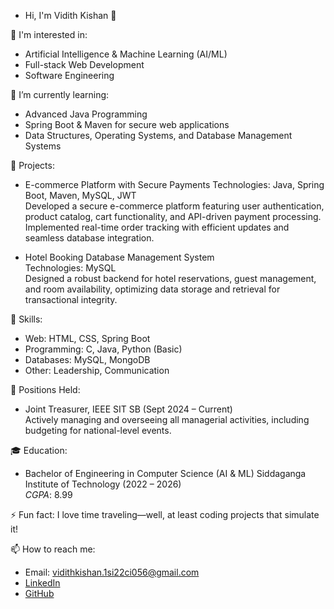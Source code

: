 - Hi, I'm Vidith Kishan 👋

 👀 I'm interested in:
- Artificial Intelligence & Machine Learning (AI/ML)
- Full-stack Web Development
- Software Engineering

 🌱 I’m currently learning:
- Advanced Java Programming
- Spring Boot & Maven for secure web applications
- Data Structures, Operating Systems, and Database Management Systems

 💼 Projects:
- E-commerce Platform with Secure Payments
  Technologies: Java, Spring Boot, Maven, MySQL, JWT  
  Developed a secure e-commerce platform featuring user authentication, product catalog, cart functionality, and API-driven payment processing. Implemented real-time order tracking with efficient updates and seamless database integration.

- Hotel Booking Database Management System  
  Technologies: MySQL  
  Designed a robust backend for hotel reservations, guest management, and room availability, optimizing data storage and retrieval for transactional integrity.

 💪 Skills:
- Web: HTML, CSS, Spring Boot
- Programming: C, Java, Python (Basic)
- Databases: MySQL, MongoDB
- Other: Leadership, Communication

 💼 Positions Held:
- Joint Treasurer, IEEE SIT SB (Sept 2024 – Current)  
  Actively managing and overseeing all managerial activities, including budgeting for national-level events.

 🎓 Education:
- Bachelor of Engineering in Computer Science (AI & ML) 
  Siddaganga Institute of Technology (2022 – 2026)  
  *CGPA*: 8.99  

 ⚡ Fun fact:
I love time traveling—well, at least coding projects that simulate it! 

 📫 How to reach me:
- Email: [vidithkishan.1si22ci056@gmail.com](mailto:vidithkishan.1si22ci056@gmail.com)
- [LinkedIn](http://www.linkedin.com/in/vidithkishanks)
- [GitHub](https://github.com/Vidithkishan)



